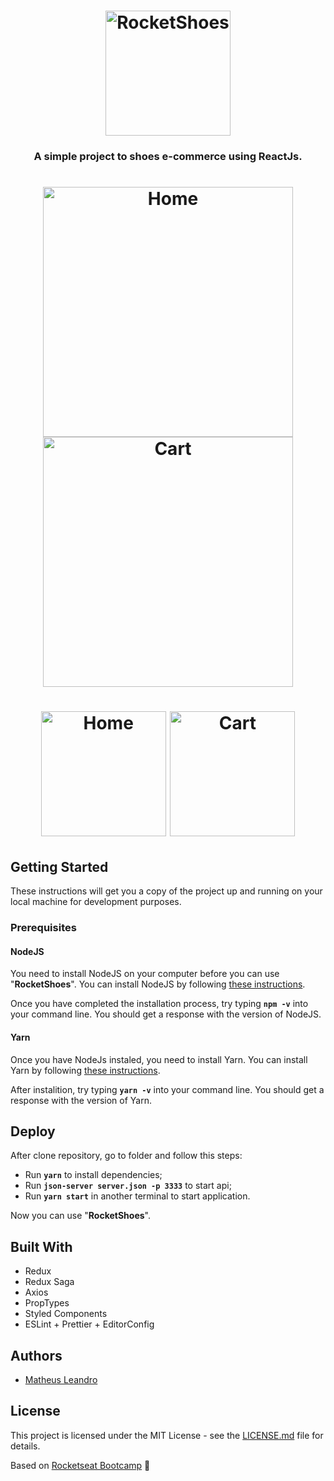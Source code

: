 <h1 align="center">
  <img alt="RocketShoes" title="RocketShoes" src="https://raw.githubusercontent.com/matheusleandroo/rocketshoes/master/src/assets/images/rocketshoes-logo.png" width="200px" />
</h1>

<h3 align="center">
  A simple project to shoes e-commerce using ReactJs.
</h3>

<h1 align="center">
  <img alt="Home" title="Home" src="https://raw.githubusercontent.com/matheusleandroo/rocketshoes/master/src/assets/images/rocketshoes-home.png" width="400px" />
  <img alt="Cart" title="Cart" src="https://raw.githubusercontent.com/matheusleandroo/rocketshoes/master/src/assets/images/rocketshoes-cart.png" width="400px" />
</h1>

<h1 align="center">
  <img alt="Home" title="Home" src="https://raw.githubusercontent.com/matheusleandroo/rocketshoes/master/src/assets/images/rocketshoes-home-mb.png" width="200px" />
  <img alt="Cart" title="Cart" src="https://raw.githubusercontent.com/matheusleandroo/rocketshoes/master/src/assets/images/rocketshoes-cart-mb.png" width="200px" />
</h1>

## Getting Started

These instructions will get you a copy of the project up and running on your local machine for development purposes.

<h3>Prerequisites</h3>

<h4>NodeJS</h4>

You need to install NodeJS on your computer before you can use "**RocketShoes**". You can install NodeJS by following <a href="https://nodejs.org/en/download/package-manager/">these instructions</a>.

Once you have completed the installation process, try typing **```npm -v```** into your command line. You should get a response with the version of NodeJS.

<h4>Yarn</h4>

Once you have NodeJs instaled, you need to install Yarn. You can install Yarn by following <a href="https://yarnpkg.com/en/docs/getting-started">these instructions</a>.

After instalition, try typing **```yarn -v```** into your command line. You should get a response with the version of Yarn.

## Deploy

After clone repository, go to folder and follow this steps:

- Run **`yarn`** to install dependencies;
- Run **`json-server server.json -p 3333`** to start api;
- Run **`yarn start`** in another terminal to start application.

Now you can use "**RocketShoes**".

## Built With

<ul>
  <li>Redux</li>
  <li>Redux Saga</li>
  <li>Axios</li>
  <li>PropTypes</li>
  <li>Styled Components</li>
  <li>ESLint + Prettier + EditorConfig</li>
</ul>

## Authors

<ul>
  <li><a href="http://matheusleandro.com">Matheus Leandro</a></li>
</ul>

## License

This project is licensed under the MIT License - see the <a href="https://github.com/matheusleandroo/rocketshoes/blob/master/LICENSE">LICENSE.md</a> file for details.

Based on <a href="https://rocketseat.com.br/bootcamp">Rocketseat Bootcamp</a> :rocket:
